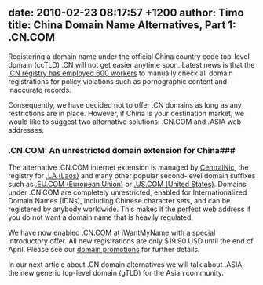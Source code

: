 date: 2010-02-23 08:17:57 +1200
author: Timo
title: China Domain Name Alternatives, Part 1: .CN.COM
----

Registering a domain name under the official China country code top-level domain (ccTLD) .CN will not get easier anytime soon. Latest news is that the [.CN registry has employed 600 workers](http://www.computerworld.com/s/article/9155358/China_s_.cn_cleanup_shows_politics_behind_Web_rules) to manually check all domain registrations for policy violations such as pornographic content and inaccurate records.

Consequently, we have decided not to offer .CN domains as long as any restrictions are in place. However, if China is your destination market, we would like to suggest two alternative solutions: .CN.COM and .ASIA web addresses.

### .CN.COM: An unrestricted domain extension for China###

The alternative .CN.COM internet extension is managed by [CentralNic](http://centralnic.com), the registry for [.LA (Laos)](https://iwantmyname.com/domains/la-domain-name-registration-for-lao-peoples-democratic-republic) and many other popular second-level domain suffixes such as [.EU.COM (European Union)](https://iwantmyname.com/domains/eu.com-domain-name-registration-for-european-union) or [.US.COM (United States)](https://iwantmyname.com/domains/us.com-american-domain-name-registration-for-united-states-of-america). Domains under .CN.COM are completely unrestricted, enabled for Internationalized Domain Names (IDNs), including Chinese character sets, and can be registered by anybody worldwide. This makes it the perfect web address if you do not want a domain name that is heavily regulated.

We have now enabled .CN.COM at iWantMyName with a special introductory offer. All new registrations are only $19.90 USD until the end of April. Please see our [domain promotions](https://iwantmyname.com/domain-promo) for further details.

In our next article about .CN domain alternatives we will talk about .ASIA, the new generic top-level domain (gTLD) for the Asian community.
